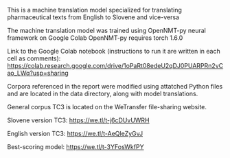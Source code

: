 This is a machine translation model specialized for translating pharmaceutical texts from English to Slovene and vice-versa

The machine translation model was trained using OpenNMT-py neural framework on Google Colab
OpenNMT-py requires torch 1.6.0

Link to the Google Colab notebook (instructions to run it are written in each cell as comments):
https://colab.research.google.com/drive/1oPaRt08edeU2qDJ0PUARPRn2vCao_LWq?usp=sharing

Corpora referenced in the report were modified using attatched Python files and are located in the data directory, along with model translations.

General corpus TC3 is located on the WeTransfer file-sharing website.

Slovene version TC3: https://we.tl/t-j6cDUvUWRH

English version TC3: https://we.tl/t-AeQleZyGvJ

Best-scoring model: https://we.tl/t-3YFosWkfPY
